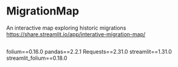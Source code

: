 # MigrationMap
An interactive map exploring historic migrations
https://share.streamlit.io/app/interative-migration-map/ 
##
folium==0.16.0
pandas==2.2.1
Requests==2.31.0
streamlit==1.31.0
streamlit_folium==0.18.0
